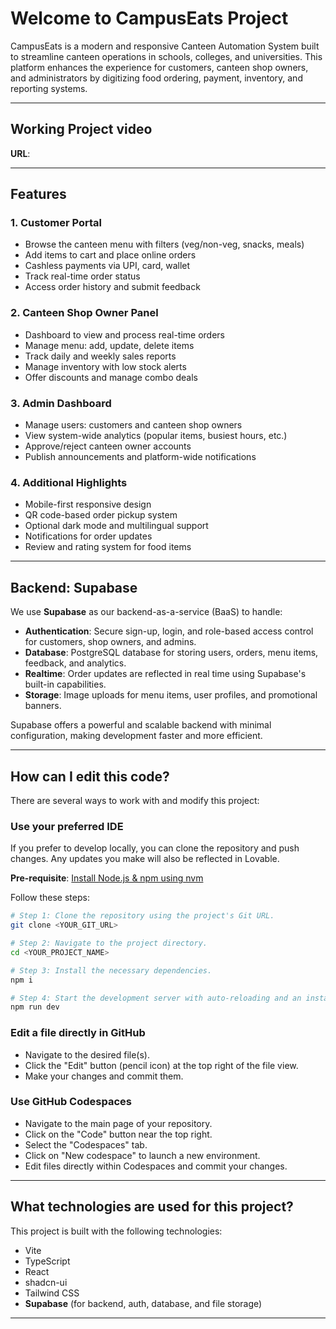 # Welcome to CampusEats Project

CampusEats is a modern and responsive Canteen Automation System built to streamline canteen operations in schools, colleges, and universities. This platform enhances the experience for customers, canteen shop owners, and administrators by digitizing food ordering, payment, inventory, and reporting systems.

---

## Working Project video

**URL**: 

---

## Features

### 1. Customer Portal
- Browse the canteen menu with filters (veg/non-veg, snacks, meals)
- Add items to cart and place online orders
- Cashless payments via UPI, card, wallet
- Track real-time order status
- Access order history and submit feedback

### 2. Canteen Shop Owner Panel
- Dashboard to view and process real-time orders
- Manage menu: add, update, delete items
- Track daily and weekly sales reports
- Manage inventory with low stock alerts
- Offer discounts and manage combo deals

### 3. Admin Dashboard
- Manage users: customers and canteen shop owners
- View system-wide analytics (popular items, busiest hours, etc.)
- Approve/reject canteen owner accounts
- Publish announcements and platform-wide notifications

### 4. Additional Highlights
- Mobile-first responsive design
- QR code-based order pickup system
- Optional dark mode and multilingual support
- Notifications for order updates
- Review and rating system for food items

---

## Backend: Supabase

We use **Supabase** as our backend-as-a-service (BaaS) to handle:

- **Authentication**: Secure sign-up, login, and role-based access control for customers, shop owners, and admins.
- **Database**: PostgreSQL database for storing users, orders, menu items, feedback, and analytics.
- **Realtime**: Order updates are reflected in real time using Supabase's built-in capabilities.
- **Storage**: Image uploads for menu items, user profiles, and promotional banners.

Supabase offers a powerful and scalable backend with minimal configuration, making development faster and more efficient.

---

## How can I edit this code?

There are several ways to work with and modify this project:

### Use your preferred IDE

If you prefer to develop locally, you can clone the repository and push changes. Any updates you make will also be reflected in Lovable.

**Pre-requisite**: [Install Node.js & npm using nvm](https://github.com/nvm-sh/nvm#installing-and-updating)

Follow these steps:

```sh
# Step 1: Clone the repository using the project's Git URL.
git clone <YOUR_GIT_URL>

# Step 2: Navigate to the project directory.
cd <YOUR_PROJECT_NAME>

# Step 3: Install the necessary dependencies.
npm i

# Step 4: Start the development server with auto-reloading and an instant preview.
npm run dev
```

### Edit a file directly in GitHub

- Navigate to the desired file(s).
- Click the "Edit" button (pencil icon) at the top right of the file view.
- Make your changes and commit them.

### Use GitHub Codespaces

- Navigate to the main page of your repository.
- Click on the "Code" button near the top right.
- Select the "Codespaces" tab.
- Click on "New codespace" to launch a new environment.
- Edit files directly within Codespaces and commit your changes.

---

## What technologies are used for this project?

This project is built with the following technologies:

- Vite
- TypeScript
- React
- shadcn-ui
- Tailwind CSS
- **Supabase** (for backend, auth, database, and file storage)

---
